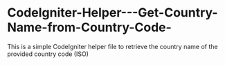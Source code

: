 CodeIgniter-Helper---Get-Country-Name-from-Country-Code-
========================================================

This is a simple CodeIgniter helper file to retrieve the country name of the provided country code (ISO)
